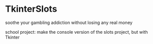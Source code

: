# TkinterSlots

soothe your gambling addiction without losing any real money

school project: make the console version of the slots project, but with Tkinter
